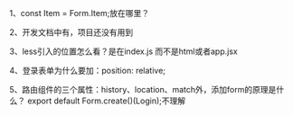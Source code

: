 1、const Item = Form.Item;放在哪里？

2、<BrowserRouter>开发文档中有，项目还没有用到

3、less引入的位置怎么看？是在index.js 而不是html或者app.jsx

4、登录表单为什么要加：position: relative;

5、路由组件的三个属性：history、location、match外，添加form的原理是什么？
export default Form.create()(Login);不理解